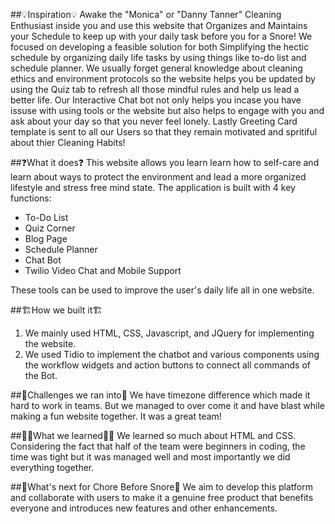 ##💡Inspiration💡
Awake the "Monica" or "Danny Tanner" Cleaning Enthusiast inside you and use this website that Organizes and Maintains your  Schedule to keep up with your daily task before you for a Snore! We focused on developing a feasible solution for both Simplifying the hectic schedule by organizing daily life tasks by using things like to-do list and schedule planner. We usually forget general knowledge about cleaning ethics and environment protocols so the website helps you be updated by using the Quiz tab to refresh all those mindful rules and help us lead a better life. Our Interactive Chat bot not only helps you incase you have issuse with using tools or the website but also helps to engage with you and ask about your day so that you never feel lonely. Lastly Greeting Card template is sent to all our Users so that they remain motivated and spritiful about thier Cleaning Habits!

##❓What it does❓
This website allows you learn learn how to self-care and learn about ways to protect the environment and lead a more organized lifestyle and stress free mind state.
The application is built with 4 key functions:
- To-Do List
- Quiz Corner
- Blog Page
- Schedule Planner
- Chat Bot
- Twilio Video Chat and Mobile Support

These tools can be used to improve the user's daily life all in one website. 

##🏗️How we built it🏗️
1. We mainly used HTML, CSS, Javascript, and JQuery for implementing the website. 
2. We used Tidio to implement the chatbot and various components using the workflow widgets and action buttons to connect all commands of the Bot. 

##🚧Challenges we ran into🚧
We have timezone difference which made it hard to work in teams. But we managed to over come it and have blast while making a fun website together. It was a great team!

##🙋‍♂️What we learned🙋‍♂️
We learned so much about HTML and CSS. Considering the fact that half of the team were beginners in coding, the time was tight but it was managed well and most importantly we did everything together.

##💭What's next for Chore Before Snore💭
We aim to develop this platform and collaborate with users to make it a genuine free product that benefits everyone and introduces new features and other enhancements.


